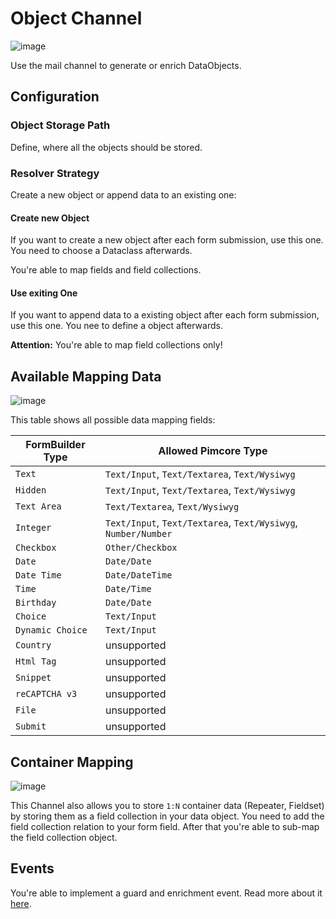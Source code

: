 # Object Channel

![image](https://user-images.githubusercontent.com/700119/77756495-91cb1200-702f-11ea-83b5-e05ba5716be5.png)

Use the mail channel to generate or enrich DataObjects.

## Configuration 

### Object Storage Path
Define, where all the objects should be stored.

### Resolver Strategy
Create a new object or append data to an existing one:

#### Create new Object
If you want to create a new object after each form submission, use this one. 
You need to choose a Dataclass afterwards.

You're able to map fields and field collections.

#### Use exiting One
If you want to append data to a existing object after each form submission, use this one.
You nee to define a object afterwards.

**Attention:** You're able to map field collections only!

## Available Mapping Data

![image](https://user-images.githubusercontent.com/700119/77777088-4f193200-704f-11ea-8d1b-168955d568f7.png)

This table shows all possible data mapping fields:

| FormBuilder Type | Allowed Pimcore Type                                           |
|------------------|----------------------------------------------------------------|
| `Text`           | `Text/Input`, `Text/Textarea`, `Text/Wysiwyg`                  |
| `Hidden`         | `Text/Input`, `Text/Textarea`, `Text/Wysiwyg`                  |
| `Text Area`      | `Text/Textarea`, `Text/Wysiwyg`                                |
| `Integer`        | `Text/Input`, `Text/Textarea`, `Text/Wysiwyg`, `Number/Number` |
| `Checkbox`       | `Other/Checkbox`                                               |
| `Date`           | `Date/Date`                                                    |
| `Date Time`      | `Date/DateTime`                                                |
| `Time`           | `Date/Time`                                                    |
| `Birthday`       | `Date/Date`                                                    | 
| `Choice`         | `Text/Input`                                                   |
| `Dynamic Choice` | `Text/Input`                                                   |
| `Country` | unsupported                 |
| `Html Tag` | unsupported                |
| `Snippet` | unsupported                 |
| `reCAPTCHA v3` | unsupported            |
| `File` | unsupported                    |
| `Submit` | unsupported                  |

## Container Mapping
![image](https://user-images.githubusercontent.com/700119/77777525-fdbd7280-704f-11ea-9480-e89ac1c66edd.png)

This Channel also allows you to store `1:N` container data (Repeater, Fieldset) by storing them as a field collection in your data object.
You need to add the field collection relation to your form field. After that you're able to sub-map the field collection object.

## Events
You're able to implement a guard and enrichment event. Read more about it [here](./30_Events.md).